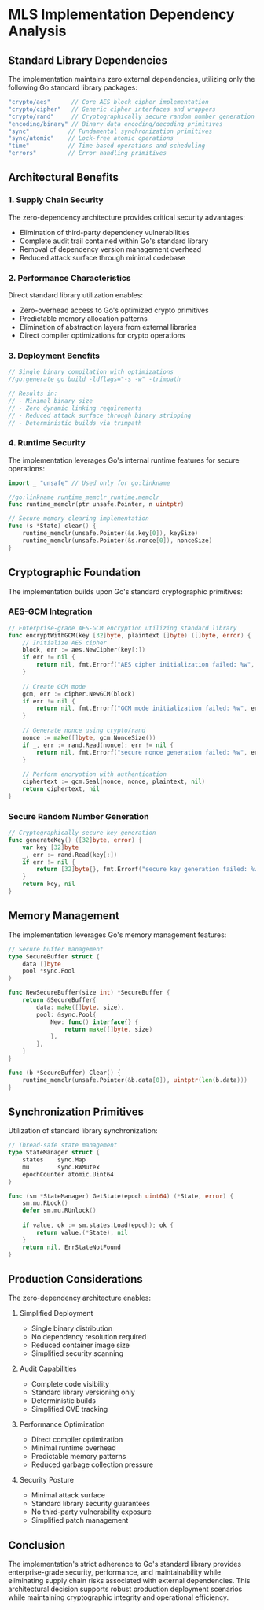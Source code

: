 # MLS Implementation Dependency Analysis

## Standard Library Dependencies

The implementation maintains zero external dependencies, utilizing only the following Go standard library packages:

```go
"crypto/aes"      // Core AES block cipher implementation
"crypto/cipher"   // Generic cipher interfaces and wrappers
"crypto/rand"     // Cryptographically secure random number generation
"encoding/binary" // Binary data encoding/decoding primitives
"sync"           // Fundamental synchronization primitives
"sync/atomic"    // Lock-free atomic operations
"time"           // Time-based operations and scheduling
"errors"         // Error handling primitives
```

## Architectural Benefits

### 1. Supply Chain Security

The zero-dependency architecture provides critical security advantages:
- Elimination of third-party dependency vulnerabilities
- Complete audit trail contained within Go's standard library
- Removal of dependency version management overhead
- Reduced attack surface through minimal codebase

### 2. Performance Characteristics

Direct standard library utilization enables:
- Zero-overhead access to Go's optimized crypto primitives
- Predictable memory allocation patterns
- Elimination of abstraction layers from external libraries
- Direct compiler optimizations for crypto operations

### 3. Deployment Benefits

```go
// Single binary compilation with optimizations
//go:generate go build -ldflags="-s -w" -trimpath

// Results in:
// - Minimal binary size
// - Zero dynamic linking requirements
// - Reduced attack surface through binary stripping
// - Deterministic builds via trimpath
```

### 4. Runtime Security

The implementation leverages Go's internal runtime features for secure operations:

```go
import _ "unsafe" // Used only for go:linkname

//go:linkname runtime_memclr runtime.memclr
func runtime_memclr(ptr unsafe.Pointer, n uintptr)

// Secure memory clearing implementation
func (s *State) clear() {
    runtime_memclr(unsafe.Pointer(&s.key[0]), keySize)
    runtime_memclr(unsafe.Pointer(&s.nonce[0]), nonceSize)
}
```

## Cryptographic Foundation

The implementation builds upon Go's standard cryptographic primitives:

### AES-GCM Integration

```go
// Enterprise-grade AES-GCM encryption utilizing standard library
func encryptWithGCM(key [32]byte, plaintext []byte) ([]byte, error) {
    // Initialize AES cipher
    block, err := aes.NewCipher(key[:])
    if err != nil {
        return nil, fmt.Errorf("AES cipher initialization failed: %w", err)
    }
    
    // Create GCM mode
    gcm, err := cipher.NewGCM(block)
    if err != nil {
        return nil, fmt.Errorf("GCM mode initialization failed: %w", err)
    }
    
    // Generate nonce using crypto/rand
    nonce := make([]byte, gcm.NonceSize())
    if _, err := rand.Read(nonce); err != nil {
        return nil, fmt.Errorf("secure nonce generation failed: %w", err)
    }
    
    // Perform encryption with authentication
    ciphertext := gcm.Seal(nonce, nonce, plaintext, nil)
    return ciphertext, nil
}
```

### Secure Random Number Generation

```go
// Cryptographically secure key generation
func generateKey() ([32]byte, error) {
    var key [32]byte
    _, err := rand.Read(key[:])
    if err != nil {
        return [32]byte{}, fmt.Errorf("secure key generation failed: %w", err)
    }
    return key, nil
}
```

## Memory Management

The implementation leverages Go's memory management features:

```go
// Secure buffer management
type SecureBuffer struct {
    data []byte
    pool *sync.Pool
}

func NewSecureBuffer(size int) *SecureBuffer {
    return &SecureBuffer{
        data: make([]byte, size),
        pool: &sync.Pool{
            New: func() interface{} {
                return make([]byte, size)
            },
        },
    }
}

func (b *SecureBuffer) Clear() {
    runtime_memclr(unsafe.Pointer(&b.data[0]), uintptr(len(b.data)))
}
```

## Synchronization Primitives

Utilization of standard library synchronization:

```go
// Thread-safe state management
type StateManager struct {
    states    sync.Map
    mu        sync.RWMutex
    epochCounter atomic.Uint64
}

func (sm *StateManager) GetState(epoch uint64) (*State, error) {
    sm.mu.RLock()
    defer sm.mu.RUnlock()
    
    if value, ok := sm.states.Load(epoch); ok {
        return value.(*State), nil
    }
    return nil, ErrStateNotFound
}
```

## Production Considerations

The zero-dependency architecture enables:

1. Simplified Deployment
   - Single binary distribution
   - No dependency resolution required
   - Reduced container image size
   - Simplified security scanning

2. Audit Capabilities
   - Complete code visibility
   - Standard library versioning only
   - Deterministic builds
   - Simplified CVE tracking

3. Performance Optimization
   - Direct compiler optimization
   - Minimal runtime overhead
   - Predictable memory patterns
   - Reduced garbage collection pressure

4. Security Posture
   - Minimal attack surface
   - Standard library security guarantees
   - No third-party vulnerability exposure
   - Simplified patch management

## Conclusion

The implementation's strict adherence to Go's standard library provides enterprise-grade security, performance, and maintainability while eliminating supply chain risks associated with external dependencies. This architectural decision supports robust production deployment scenarios while maintaining cryptographic integrity and operational efficiency.
